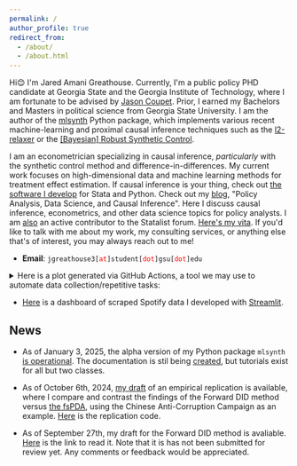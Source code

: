 ```yaml
---
permalink: /
author_profile: true
redirect_from: 
  - /about/
  - /about.html
---
```


Hi😊 I'm Jared Amani Greathouse. Currently, I'm a public policy PHD candidate at Georgia State and the Georgia Institute of Technology, where I am fortunate to be advised by [Jason Coupet](https://aysps.gsu.edu/profile/jason-coupet/). Prior, I earned my Bachelors and Masters in political science from Georgia State University. I am the author of the [mlsynth](https://mlsynth.readthedocs.io/en/latest/) Python package, which implements various recent machine-learning and proximal causal inference techniques such as the [l2-relaxer](https://mlsynth.readthedocs.io/en/latest/pda.html#ell-2-relaxation) or the [ [Bayesian] Robust Synthetic Control](https://mlsynth.readthedocs.io/en/latest/clustersc.html#pcr).

I am an econometrician specializing in causal inference, *particularly* with the synthetic control method and difference-in-differences. My current work focuses on high-dimensional data and machine learning methods for treatment effect estimation.  If causal inference is your thing, check out [the software I develop](https://jgreathouse9.github.io/software/) for Stata and Python. Check out my [blog](https://jgreathouse9.github.io/docs/), "Policy Analysis, Data Science, and Causal Inference". Here I discuss causal inference, econometrics, and other data science topics for policy analysts. I am [also](https://www.statalist.org/forums/member/51320-jared-greathouse) an active contributor to the Statalist forum. [Here's my vita](http://jgreathouse9.github.io/files/VitaWeb.pdf). If you'd like to talk with me about my work, my consulting services, or anything else that's of interest, you may always reach out to me!

* **Email**: <span>`jgreathouse3[`</span><span style="color:red">`at`</span><span>`]student[`</span><span style="color:red">`dot`</span><span>`]gsu[`</span><span style="color:red">`dot`</span><span>`]edu`</span>

<details>
  <summary>Here is a plot generated via GitHub Actions, a tool we may use to automate data collection/repetitive tasks:</summary>
  <img src="https://raw.githubusercontent.com/jgreathouse9/jgreathouse9.github.io/master/Python/Scrapers/Visa/VisaSpending.png" alt="Visa Spending Plot" style="width:100%;max-width:800px;">
</details>

- [Here](https://jgreathouse9appio-fhawgwmdsdz8h3rhdss5sx.streamlit.app/) is a dashboard of scraped Spotify data I developed with [Streamlit](https://www.linkedin.com/pulse/easiest-way-build-streamlit-app-you-actually-want-trygve-karper/).


## News

- As of January 3, 2025, the alpha version of my Python package ```mlsynth``` [is operational](https://github.com/jgreathouse9/mlsynth#installing-mlsynth). The documentation is stil being [created](https://mlsynth.readthedocs.io/en/latest/#), but tutorials exist for all but two classes.

- As of October 6th, 2024, [my draft](http://jgreathouse9.github.io/publications/Replication_of_Shi_2023.pdf) of an empirical replication is available, where I compare and contrast the findings of the Forward DID method versus [the fsPDA](https://doi.org/10.1016/j.jeconom.2021.04.009), using the Chinese Anti-Corruption Campaign as an example. [Here](https://github.com/jgreathouse9/RepACCFDID/tree/main) is the replication code.

- As of September 27th, my draft for the Forward DID method is avaliable. [Here](http://jgreathouse9.github.io/publications/FDIDSJ.pdf) is the link to read it. Note that it is has not been submitted for review yet. Any comments or feedback would be appreciated.

